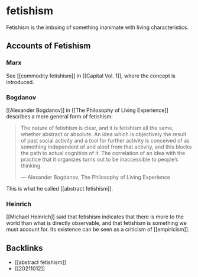 # fetishism

Fetishism is the imbuing of something inanimate with living characteristics.


<a id="orgb35f0c4"></a>

## Accounts of Fetishism


<a id="orga36e228"></a>

### Marx

See [[commodity fetishism]] in [[Capital Vol. 1]], where the concept is introduced.


<a id="orgce173ca"></a>

### Bogdanov

[[Alexander Bogdanov]] in [[The Philosophy of Living Experience]] describes a more general form of fetishism:

> The nature of fetishism is clear, and it is fetishism all the same, whether abstract or absolute. An idea which is objectively the result of past social activity and a tool for further activity is conceived of as something independent of and aloof from that activity, and this blocks the path to actual cognition of it. The correlation of an idea with the practice that it organizes turns out to be inaccessible to people&rsquo;s thinking.
> 
> &#x2014; Alexander Bogdanov, The Philosophy of Living Experience

This is what he called [[abstract fetishism]].


<a id="orgda4acb5"></a>

### Heinrich

[[Michael Heinrich]] said that fetishism indicates that there is more to the world than what is directly observable, and that fetishism is something we must account for. Its existence can be seen as a criticism of [[empiricism]].


<a id="orga5f75a4"></a>

## Backlinks

-   [[abstract fetishism]]
-   [[20211012]]
